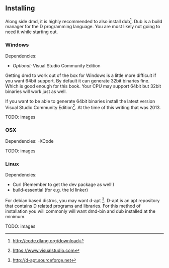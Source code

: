 ## Installing
Along side dmd, it is highly recommended to also install dub[^dubDownload]. Dub is a build manager for the D programming language. You are most likely not going to need it while starting out.

### Windows
Dependencies:
- *Optional:* Visual Studio Community Edition

Getting dmd to work out of the box for Windows is a little more difficult if you want 64bit support. By default it can generate 32bit binaries fine. Which is good enough for this book. Your CPU may support 64bit but 32bit binaries will work just as well.

If you want to be able to generate 64bit binaries install the latest version Visual Studio Community Edition[^VisualStudioDownloads]. At the time of this writing that was 2013.

TODO: images

### OSX
Dependencies:
-XCode

TODO: images

### Linux
Dependencies:
- Curl (Remember to get the dev package as well!)
- build-essential (for e.g. the ld linker)

For debian based distros, you may want d-apt [^DaptRepo]. D-apt is an apt repository that contains D related programs and libraries. For this method of installation you will commonly will want dmd-bin and dub installed at the minimum.

TODO: images


[^DaptRepo]: http://d-apt.sourceforge.net
[^dubDownload]: http://code.dlang.org/download
[^VisualStudioDownloads]: https://www.visualstudio.com